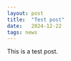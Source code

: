 ```yaml
---
layout: post
title:  "Test post"
date:   2024-12-22
tags: news
---
```


This is a test post.
 